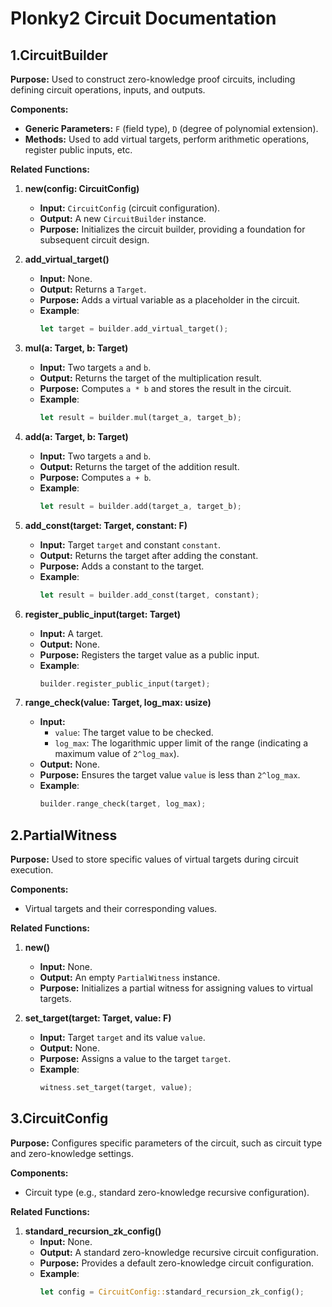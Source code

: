 # Plonky2 Circuit Documentation

## 1.CircuitBuilder

**Purpose:** Used to construct zero-knowledge proof circuits, including defining circuit operations, inputs, and outputs.

**Components:**
- **Generic Parameters:** `F` (field type), `D` (degree of polynomial extension).
- **Methods:** Used to add virtual targets, perform arithmetic operations, register public inputs, etc.

**Related Functions:**
1. **new(config: CircuitConfig)**
   - **Input:** `CircuitConfig` (circuit configuration).
   - **Output:** A new `CircuitBuilder` instance.
   - **Purpose:** Initializes the circuit builder, providing a foundation for subsequent circuit design.

2. **add_virtual_target()**
   - **Input:** None.
   - **Output:** Returns a `Target`.
   - **Purpose:** Adds a virtual variable as a placeholder in the circuit.
   - **Example**:
      ```rust
      let target = builder.add_virtual_target();
      ```
3. **mul(a: Target, b: Target)**
   - **Input:** Two targets `a` and `b`.
   - **Output:** Returns the target of the multiplication result.
   - **Purpose:** Computes `a * b` and stores the result in the circuit.
   - **Example**:
      ```rust
      let result = builder.mul(target_a, target_b);
      ```
4. **add(a: Target, b: Target)**
   - **Input:** Two targets `a` and `b`.
   - **Output:** Returns the target of the addition result.
   - **Purpose:** Computes `a + b`.
   - **Example**:
      ```rust
      let result = builder.add(target_a, target_b);
      ```
5. **add_const(target: Target, constant: F)**
   - **Input:** Target `target` and constant `constant`.
   - **Output:** Returns the target after adding the constant.
   - **Purpose:** Adds a constant to the target.
   - **Example**:
      ```rust
      let result = builder.add_const(target, constant);
      ```
6. **register_public_input(target: Target)**
   - **Input:** A target.
   - **Output:** None.
   - **Purpose:** Registers the target value as a public input.
   - **Example**:
      ```rust
      builder.register_public_input(target);
      ```
7. **range_check(value: Target, log_max: usize)**
   - **Input:**
     - `value`: The target value to be checked.
     - `log_max`: The logarithmic upper limit of the range (indicating a maximum value of `2^log_max`).
   - **Output:** None.
   - **Purpose:** Ensures the target value `value` is less than `2^log_max`.
   - **Example**:
      ```rust
      builder.range_check(target, log_max);
      ```
## 2.PartialWitness

**Purpose:** Used to store specific values of virtual targets during circuit execution.

**Components:**
- Virtual targets and their corresponding values.

**Related Functions:**
1. **new()**
   - **Input:** None.
   - **Output:** An empty `PartialWitness` instance.
   - **Purpose:** Initializes a partial witness for assigning values to virtual targets.

2. **set_target(target: Target, value: F)**
   - **Input:** Target `target` and its value `value`.
   - **Output:** None.
   - **Purpose:** Assigns a value to the target `target`.
   - **Example**:
      ```rust
      witness.set_target(target, value);
      ```
## 3.CircuitConfig

**Purpose:** Configures specific parameters of the circuit, such as circuit type and zero-knowledge settings.

**Components:**
- Circuit type (e.g., standard zero-knowledge recursive configuration).

**Related Functions:**
1. **standard_recursion_zk_config()**
   - **Input:** None.
   - **Output:** A standard zero-knowledge recursive circuit configuration.
   - **Purpose:** Provides a default zero-knowledge circuit configuration.
   - **Example**:
      ```rust
      let config = CircuitConfig::standard_recursion_zk_config();
      ```